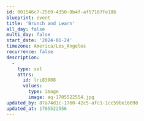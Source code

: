 ```yaml
---
id: 001546c7-2569-4350-9b4f-af57167fe186
blueprint: event
title: 'Brunch and Learn'
all_day: false
multi_day: false
start_date: '2024-01-24'
timezone: America/Los_Angeles
recurrence: false
description:
  -
    type: set
    attrs:
      id: lri83908
      values:
        type: image
        image: eq-1705522554.jpg
updated_by: 87a74d1c-1760-42c5-afc1-1cc59be16098
updated_at: 1705522556
---
```

